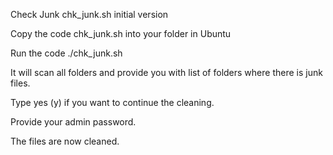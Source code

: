 Check Junk chk_junk.sh initial version

Copy the code chk_junk.sh into your folder in Ubuntu

Run the code ./chk_junk.sh

It will scan all folders and provide you with list of folders where
there is junk files.

Type yes (y) if you want to continue the cleaning.

Provide your admin password.

The files are now cleaned. 
